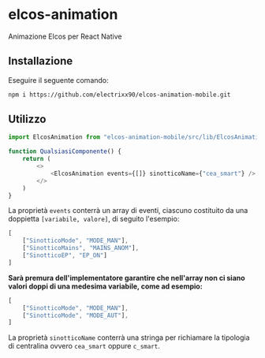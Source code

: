 # elcos-animation
Animazione Elcos per React Native

Installazione
------
Eseguire il seguente comando:
```bash
npm i https://github.com/electrixx90/elcos-animation-mobile.git
```

Utilizzo
-------
```javascript
import ElcosAnimation from "elcos-animation-mobile/src/lib/ElcosAnimation";

function QualsiasiComponente() {
    return (
        <>
            <ElcosAnimation events={[]} sinotticoName={"cea_smart"} />
        </>
    )
}
```

La proprietà `events` conterrà un array di eventi, ciascuno costituito da una doppietta `[variabile, valore]`, di seguito l'esempio:

```javascript
[
    ["SinotticoMode", "MODE_MAN"],
    ["SinotticoMains", "MAINS_ANOM"],
    ["SinotticoEP", "EP_ON"]
]
```

<b>Sarà premura dell'implementatore garantire che nell'array non ci siano valori doppi di una medesima variabile, come ad esempio:</b>
```javascript
[
    ["SinotticoMode", "MODE_MAN"],
    ["SinotticoMode", "MODE_AUT"],
]
```

La proprietà `sinotticoName` conterrà una stringa per richiamare la tipologia di centralina ovvero `cea_smart` oppure `c_smart`.
